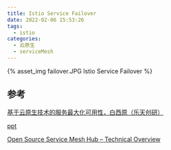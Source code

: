 ```yaml
---
title: Istio Service Failover
date: 2022-02-06 15:53:26
tags: 
  - istio
categories:  
  - 云原生
  - serviceMesh  
---
```


<p></p>
<!-- more -->

{% asset_img  failover.JPG  Istio Service Failover  %}

## 参考
[基于云原生技术的服务最大化可用性，白西原（乐天创研）](https://www.bilibili.com/video/BV11P4y1p7kz?spm_id_from=333.880.my_history.page.click)

[ppt](https://www.aliyundrive.com/s/dXxngxjTkZE)

[Open Source Service Mesh Hub – Technical Overview](https://www.solo.io/blog/open-source-service-mesh-hub-technical-overview/)


